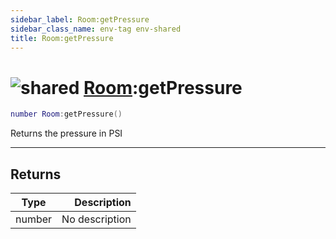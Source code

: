 ```yaml
---
sidebar_label: Room:getPressure
sidebar_class_name: env-tag env-shared
title: Room:getPressure
---
```


# <img src='/img/wiki/shared.png' alt='shared' data-tag='env-tag' /> [Room](../room/README.md):getPressure

```lua
number Room:getPressure()
```

Returns the pressure in PSI<br/>

-----------------
## Returns

| Type   | Description |
| ------ | ----------: |
| number | No description |
